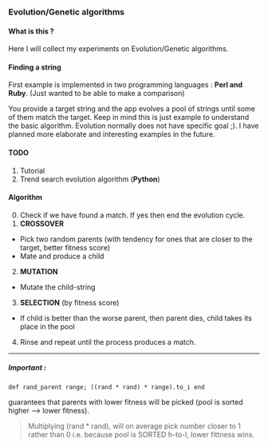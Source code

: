 ### Evolution/Genetic algorithms

#### What is this ?

Here I will collect my experiments on Evolution/Genetic algorithms.

#### Finding a string

First example is implemented in two programming languages : **Perl and Ruby**. (Just wanted to be able to make a comparison)

You provide a target string and the app evolves a pool of strings until some of them match the target.
Keep in mind this is just example to understand the basic algorithm. Evolution normally does not have specific goal ;).
I have planned more elaborate and interesting examples in the future.

#### TODO

1. Tutorial
2. Trend search evolution algorithm (**Python**)

#### Algorithm

0. Check if we have found a match. If yes then end the evolution cycle.
1. **CROSSOVER**
  - Pick two random parents (with tendency for ones that are closer to the target, better fitness score)
  - Mate and produce a child
2. **MUTATION**
  - Mutate the child-string
3. **SELECTION** (by fitness score)
  - If child is better than the worse parent, then parent dies, child takes its place in the pool
4. Rinse and repeat until the process produces a match.

-----

##### Important :
```
def rand_parent range; ((rand * rand) * range).to_i end
```

guarantees that parents with lower fitness will be picked (pool is sorted higher --> lower fitness).

> Multiplying (rand * rand), will on average pick number closer to 1 rather than 0 i.e. because pool is SORTED h-to-l, lower fittness wins.

